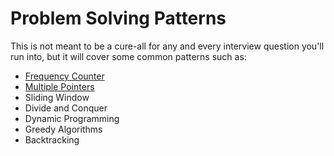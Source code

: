 # Problem Solving Patterns

This is not meant to be a cure-all for any and every interview question you'll run into, but it will cover some common patterns such as:
- [Frequency Counter](https://github.com/rmdpalo/JS-algorithms-and-data-structures/tree/main/Problem%20Solving%20Patterns/Frequency%20Counter%20Pattern)
- [Multiple Pointers](https://github.com/rmdpalo/JS-algorithms-and-data-structures/tree/main/Problem%20Solving%20Patterns/Multiple%20Pointers%20Pattern)
- Sliding Window
- Divide and Conquer
- Dynamic Programming
- Greedy Algorithms
- Backtracking
